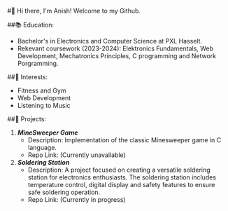 #👋 Hi there, I'm Anish! Welcome to my Github.

##📚 Education:
- Bachelor's in Electronics and Computer Science at PXL Hasselt.
- Rekevant coursework (2023-2024): Elektronics Fundamentals, Web Development, Mechatronics Principles, C programming and Network Porgramming.

##💼 Interests:
- Fitness and Gym
- Web Development
- Listening to Music

##🚀 Projects:
1. ***MineSweeper Game***
   - Description: Implementation of the classic Minesweeper game in C language.
   - Repo Link: (Currently unavailable)
2. ***Soldering Station***
   - Description: A project focused on creating a versatile soldering station for electronics enthusiasts. The soldering station includes temperature control, digital display and safety features to ensure safe soldering operation.
   - Repo Link: (Currently in progress)

<!--
**Anish-Pun/Anish-Pun** is a ✨ _special_ ✨ repository because its `README.md` (this file) appears on your GitHub profile.

Here are some ideas to get you started:

- 🔭 I’m currently working on ...
- 🌱 I’m currently learning ...
- 👯 I’m looking to collaborate on ...
- 🤔 I’m looking for help with ...
- 💬 Ask me about ...
- 📫 How to reach me: ...
- 😄 Pronouns: ...
- ⚡ Fun fact: ...
-->
